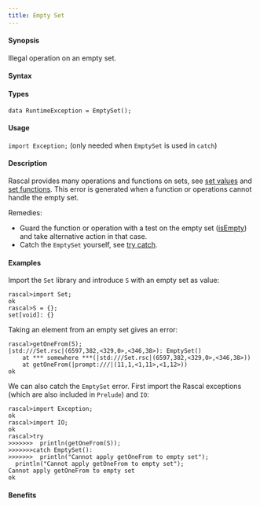 ```yaml
---
title: Empty Set
---
```


#### Synopsis

Illegal operation on an empty set.

#### Syntax

#### Types

`data RuntimeException = EmptySet();`
       
#### Usage

`import Exception;` (only needed when `EmptySet` is used in `catch`)

#### Description

Rascal provides many operations and functions on sets, see [set values](/docs/Rascal/Expressions/Values/Set)
and [set functions](/docs/Library/Set).
This error is generated when a function or operations cannot handle the empty set.

Remedies:

*  Guard the function or operation with a test on the empty set ([isEmpty](/docs/Library/Set#Set-isEmpty)) and 
  take alternative action in that case.
*  Catch the `EmptySet` yourself, see [try catch](/docs/Rascal/Statements/TryCatch).

#### Examples

Import the `Set` library and introduce `S` with an empty set as value:

```rascal-shell
rascal>import Set;
ok
rascal>S = {};
set[void]: {}
```
Taking an element from an empty set gives an error:

```rascal-shell
rascal>getOneFrom(S);
|std:///Set.rsc|(6597,382,<329,0>,<346,38>): EmptySet()
	at *** somewhere ***(|std:///Set.rsc|(6597,382,<329,0>,<346,38>))
	at getOneFrom(|prompt:///|(11,1,<1,11>,<1,12>))
ok
```
We can also catch the `EmptySet` error. First import the Rascal exceptions (which are also included in `Prelude`)
and `IO`:

```rascal-shell
rascal>import Exception;
ok
rascal>import IO;
ok
rascal>try 
>>>>>>>  println(getOneFrom(S)); 
>>>>>>>catch EmptySet(): 
>>>>>>>  println("Cannot apply getOneFrom to empty set");
  println("Cannot apply getOneFrom to empty set");
Cannot apply getOneFrom to empty set
ok
```

#### Benefits


